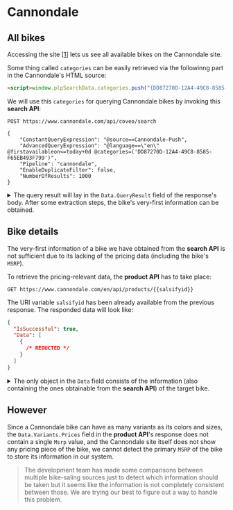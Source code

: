 # Cannondale

## All bikes

Accessing the site [[1]] lets us see all available bikes on the Cannondale site.

Some thing called `categories` can be easily retrieved via the followinng part in the Cannondale's HTML source:

```html
<script>window.plpSearchData.categories.push("{DD87270D-12A4-49C8-8585-F65EB493F799}");</script>
```

We will use this `categories` for querying Cannondale bikes by invoking this **search API**:

```http
POST https://www.cannondale.com/api/coveo/search

{
    "ConstantQueryExpression": "@source==Cannondale-Push",
    "AdvancedQueryExpression": "@language==\"en\" @firstavailableon<=today+0d @categories=('DD87270D-12A4-49C8-8585-F65EB493F799')",
    "Pipeline": "cannondale",
    "EnableDuplicateFilter": false,
    "NumberOfResults": 1000
}
```

<details>
  <summary>The query result will lay in the <code>Data.QueryResult</code> field of the response's body. After some extraction steps, the bike's very-first information can be obtained.</summary>

  ```json
  {
    "title": "Topstone Neo 5",
    /* REDUCTED */
    "raw": {
      "salsifyid": "0375-2021-SMU",
      /* REDUCTED */
      "variants": [
        {
          "sku": "C62561M10SM",
          /** REDUCTED **/
        },
        /** REDUCTED **/
      ]
    }
  }
  ```

  <em>The JSON-completed file is available <a href="result.json">here</a>.</em>

</details>

## Bike details

The very-first information of a bike we have obtained from the **search API** is not sufficient due to its lacking of the pricing data (including the bike's `MSRP`).

To retrieve the pricing-relevant data, the **product API** has to take place:

```http
GET https://www.cannondale.com/en/api/products/{{salsifyid}}
```

The URI variable `salsifyid` has been already available from the previous response. The responded data will look like:

```json
{
  "IsSuccessful": true,
  "Data": [
    {
      /* REDUCTED */
    }
  ]
}
```

<details>
  <summary>The only object in the <code>Data</code> field consists of the information (also containing the ones obtainable from the <strong>search API</strong>) of the target bike.</summary>

  ```json
  {
    "SalsifyId": "0375-2021-SMU",
    "ModelYear": "2021",
    "Category": "Electric",
    "Subcategory": "E-Road",
    "Title": "Topstone Neo",
    "Subtitle": "5",
    "Name": "2021-Topstone Neo 5 SMU",
    "DisplayName": "2021-Topstone Neo 5 SMU",
    /* REDUCTED */
    "Variants": [
      {
        "Sku": "C62561M10SM",
        "ColorName": "Black Pearl",
        "Size": "SM",
        "Upc": "884603865231",
        "Prices": [
          {
            "Msrp": 7215.0,
            /* REDUCTED */
          },
          /* REDUCTED */
        ]
      },
      /* REDUCTED */
    ]
  }
  ```

  <em>The JSON-completed file is available <a href="product.json">here</a>.</em>

</details>

## However

Since a Cannondale bike can have as many variants as its colors and sizes, the `Data.Variants.Prices` field in the **product API**'s response does not contain a single `Msrp` value, and the Cannondale site itself does not show any pricing piece of the bike, we cannot detect the primary `MSRP` of the bike to store its information in our system.

> The development team has made some comparisons between multiple bike-saling sources just to detect which information should be taken but it seems like the information is not completely consistent between those. We are trying our best to figure out a way to handle this problem.

[1]: https://www.cannondale.com/en/bikes

